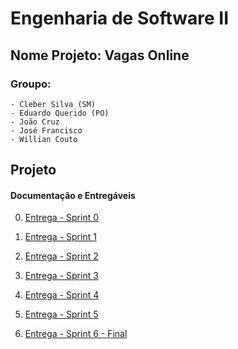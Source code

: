 # Engenharia de Software II 

## Nome Projeto: Vagas Online

### Groupo:

    - Cleber Silva (SM)
    - Eduardo Querido (PO)
    - João Cruz
    - José Francisco
    - Willian Couto
    
## Projeto

#### Documentação e Entregáveis


0. [Entrega - Sprint 0](https://github.com/eduardoquerido/eng_soft2_fatec/tree/master/documentacao/sprint_0)

1. [Entrega - Sprint 1](https://github.com/eduardoquerido/eng_soft2_fatec/tree/master/documentacao/sprint_1)

2. [Entrega - Sprint 2](https://github.com/eduardoquerido/eng_soft2_fatec/tree/master/documentacao/sprint_2)

3. [Entrega - Sprint 3](https://github.com/eduardoquerido/eng_soft2_fatec/tree/master/documentacao/sprint_3)

4. [Entrega - Sprint 4](https://github.com/eduardoquerido/eng_soft2_fatec/tree/master/documentacao/sprint_4)

5. [Entrega - Sprint 5](#the-header)

6. [Entrega - Sprint 6 - Final](#the-header)

